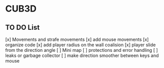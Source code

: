 # CUB3D

## TO DO List 

[x] Movements and strafe movements
[x] add mouse movements
[x] organize code
[x] add player radius on the wall coalision 
[x] player slide from the direction angle
[ ] Mini map
[ ] protections and error handling
[ ] leaks or garbage collector
[ ] make direction smoother between keys and mouse
